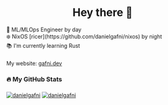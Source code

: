 <h1 align="center">Hey there 👋</h1>

<p align="left">👷 ML/MLOps Engineer by day <br>❄️ NixOS [ricer](https://github.com/danielgafni/nixos) by night <br>📚 I'm currently learning Rust<br></p>

###

My website: [gafni.dev](https://gafni.dev)

###

<h3 align="left">🔥 My GitHub Stats</h3>

###

[![danielgafni](https://github-readme-stats.vercel.app/api?username=danielgafni&show_icons=true&bg_color=eff1f5&text_color=4c4f69&icon_color=8839ef&title_color=179299#gh-light-mode-only)](https://github.com/anuraghazra/github-readme-stats#gh-light-mode-only)
[![danielgafni](https://github-readme-stats.vercel.app/api?username=danielgafni&show_icons=true&bg_color=1e1e2e&text_color=cdd6f4&icon_color=cba6f7&title_color=94e2d5#gh-dark-mode-only)](https://github.com/anuraghazra/github-readme-stats#gh-dark-mode-only)

###

